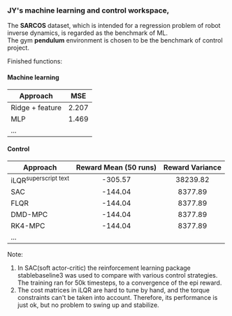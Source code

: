 ### JY's machine learning and control workspace, 
The **SARCOS** dataset, which is intended for a regression problem of robot inverse dynamics, is regarded as the benchmark of ML.  
The gym **pendulum** environment is chosen to be the benchmark of control project.
  
Finished functions:
#### Machine learning  
| Approach      | MSE           |
| ------------- |:-------------:|
| Ridge + feature      | 2.207 |
| MLP      | 1.469      |
| ... |       |
#### Control  
| Approach        | Reward Mean (50 runs) | Reward Variance|
| ------------- |:-------------:|:-------------:|
| iLQR<sup>superscript text </sup>      | -305.57 |   38239.82    |
| SAC | -144.04 | 8377.89 |
| FLQR | -144.04 | 8377.89 |
| DMD-MPC | -144.04 | 8377.89 |
| RK4-MPC | -144.04 | 8377.89 |
| ...| | |

Note:  
1. In SAC(soft actor-critic) the reinforcement learning package stablebaseline3 was used to compare with various control strategies. The training ran for 50k timesteps, to a convergence of the epi reward.  
2. The cost matrices in iLQR are hard to tune by hand, and the torque constraints can't be taken into account. Therefore, its performance is just ok, but no problem to swing up and stabilize.
